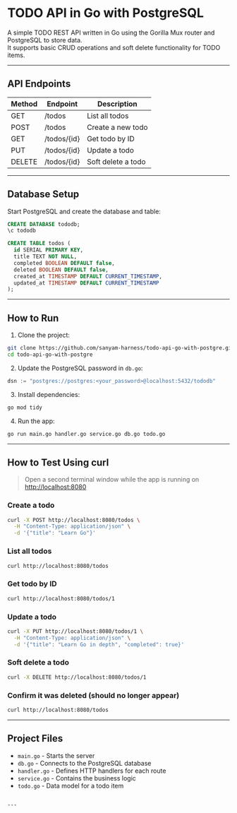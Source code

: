 # TODO API in Go with PostgreSQL

A simple TODO REST API written in Go using the Gorilla Mux router and PostgreSQL to store data.  
It supports basic CRUD operations and soft delete functionality for TODO items.

---

## API Endpoints

| Method | Endpoint        | Description         |
|--------|------------------|---------------------|
| GET    | /todos           | List all todos      |
| POST   | /todos           | Create a new todo   |
| GET    | /todos/{id}      | Get todo by ID      |
| PUT    | /todos/{id}      | Update a todo       |
| DELETE | /todos/{id}      | Soft delete a todo  |

---

## Database Setup

Start PostgreSQL and create the database and table:

```sql
CREATE DATABASE tododb;
\c tododb

CREATE TABLE todos (
  id SERIAL PRIMARY KEY,
  title TEXT NOT NULL,
  completed BOOLEAN DEFAULT false,
  deleted BOOLEAN DEFAULT false,
  created_at TIMESTAMP DEFAULT CURRENT_TIMESTAMP,
  updated_at TIMESTAMP DEFAULT CURRENT_TIMESTAMP
);
````

---

## How to Run

1. Clone the project:

```bash
git clone https://github.com/sanyam-harness/todo-api-go-with-postgre.git
cd todo-api-go-with-postgre
```

2. Update the PostgreSQL password in `db.go`:

```go
dsn := "postgres://postgres:<your_password>@localhost:5432/tododb"
```

3. Install dependencies:

```bash
go mod tidy
```

4. Run the app:

```bash
go run main.go handler.go service.go db.go todo.go
```

---

## How to Test Using curl

> Open a second terminal window while the app is running on [http://localhost:8080](http://localhost:8080)

### Create a todo

```bash
curl -X POST http://localhost:8080/todos \
  -H "Content-Type: application/json" \
  -d '{"title": "Learn Go"}'
```

### List all todos

```bash
curl http://localhost:8080/todos
```

### Get todo by ID

```bash
curl http://localhost:8080/todos/1
```

### Update a todo

```bash
curl -X PUT http://localhost:8080/todos/1 \
  -H "Content-Type: application/json" \
  -d '{"title": "Learn Go in depth", "completed": true}'
```

### Soft delete a todo

```bash
curl -X DELETE http://localhost:8080/todos/1
```

### Confirm it was deleted (should no longer appear)

```bash
curl http://localhost:8080/todos
```

---

## Project Files

* `main.go` - Starts the server
* `db.go` - Connects to the PostgreSQL database
* `handler.go` - Defines HTTP handlers for each route
* `service.go` - Contains the business logic
* `todo.go` - Data model for a todo item

```

---

